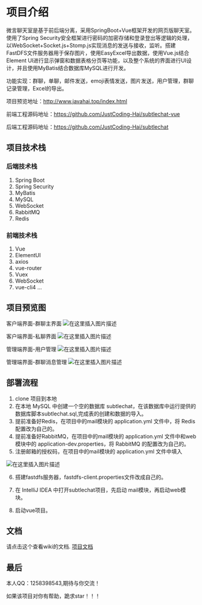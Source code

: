 # 项目介绍
微言聊天室是基于前后端分离，采用SpringBoot+Vue框架开发的网页版聊天室。使用了Spring Security安全框架进行密码的加密存储和登录登出等逻辑的处理，以WebSocket+Socket.js+Stomp.js实现消息的发送与接收，监听。搭建FastDFS文件服务器用于保存图片，使用EasyExcel导出数据，使用Vue.js结合Element UI进行显示弹窗和数据表格分页等功能，以及整个系统的界面进行UI设计，并且使用MyBatis结合数据库MySQL进行开发。

功能实现：群聊，单聊，邮件发送，emoji表情发送，图片发送，用户管理，群聊记录管理，Excel的导出。

项目预览地址：http://www.javahai.top/index.html

前端工程源码地址：https://github.com/JustCoding-Hai/subtlechat-vue

后端工程源码地址：https://github.com/JustCoding-Hai/subtlechat

## 项目技术栈
### 后端技术栈
1. Spring Boot
2. Spring Security
3. MyBatis
4. MySQL
5. WebSocket
6. RabbitMQ
7. Redis

### 前端技术栈
1. Vue
2. ElementUI
3. axios
4. vue-router
5. Vuex
6. WebSocket
7. vue-cli4
...

## 项目预览图
客户端界面-群聊主界面
![在这里插入图片描述](https://img-blog.csdnimg.cn/20201108163850583.png)

客户端界面-私聊界面
![在这里插入图片描述](https://img-blog.csdnimg.cn/2020110816390059.png)

管理端界面-用户管理
![在这里插入图片描述](https://img-blog.csdnimg.cn/20201108163906854.png)

管理端界面-群聊消息管理
![在这里插入图片描述](https://img-blog.csdnimg.cn/20201108163912953.png)


## 部署流程
1. clone 项目到本地
2. 在本地 MySQL 中创建一个空的数据库 subtlechat，在该数据库中运行提供的数据库脚本subtlechat.sql,完成表的创建和数据的导入。
3. 提前准备好Redis，在项目中的mail模块的 application.yml 文件中，将 Redis 配置改为自己的。
4. 提前准备好RabbitMQ，在项目中的mail模块的 application.yml 文件中和web模块中的 application-dev.properties，将 RabbitMQ 的配置改为自己的。
5. 注册邮箱的授权码，在项目中的mail模块的 application.yml 文件中填入

![在这里插入图片描述](https://img-blog.csdnimg.cn/20201108165225396.png)

6. 搭建fastdfs服务器，fastdfs-client.properties文件改成自己的。

7. 在 IntelliJ IDEA 中打开subtlechat项目，先启动 mail模块，再启动web模块。

8. 启动vue项目。

## 文档
请点击这个查看wiki的文档.
[项目文档](https://github.com/JustCoding-Hai/subtlechat/wiki)

## 最后
本人QQ：1258398543,期待与你交流！

如果该项目对你有帮助，跪求star！！！
